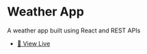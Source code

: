 # Weather App

A weather app built using React and REST APIs

- [🚀 View Live](https://myweathr.netlify.app/)
